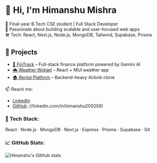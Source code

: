 # 👋 Hi, I'm Himanshu Mishra

🚀 Final-year B.Tech CSE student | Full Stack Developer  
🎯 Passionate about building scalable and user-focused web apps  
🛠️ Tech: React, Next.js, Node.js, MongoDB, Tailwind, Supabase, Prisma

## 🧰 Projects

- [💸 FinTrack](https://fin-track-roan.vercel.app) – Full-stack finance platform powered by Gemini AI  
- [🌦 Weather Widget](https://weather-widget-xi-two.vercel.app) – React + MUI weather app  
- [🏠 Rental Platform](https://github.com/Himanshu200209/RentalApp) – Backend-heavy Airbnb clone  

📫 Reach me:  
- [LinkedIn](https://linkedin.com/in/himanshu200209)  
- [GitHub](https://github.com/Himanshu200209)
://linkedin.com/in/himanshu200209)

### 🚀 Tech Stack:
React · Node.js · MongoDB · Next.js · Express · Prisma · Supabase · Git

### 📈 GitHub Stats:
![Himanshu's GitHub stats](https://github-readme-stats.vercel.app/api?username=Himanshu200209&show_icons=true&theme=tokyonight)
